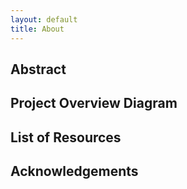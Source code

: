 ```yaml
---
layout: default
title: About
---
```


## Abstract

## Project Overview Diagram

## List of Resources

## Acknowledgements

